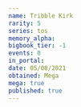 ```yaml
---
name: Tribble Kirk
rarity: 5
series: tos
memory_alpha:
bigbook_tier: -1
events: 0
in_portal:
date: 05/08/2021
obtained: Mega
mega: true
published: true
---
```



